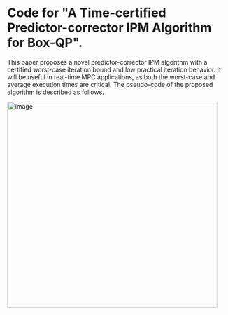 # Code for "A Time-certified Predictor-corrector IPM Algorithm for Box-QP".
This paper proposes a novel predictor-corrector IPM algorithm with a certified worst-case iteration bound and low practical iteration behavior. It will be useful in real-time MPC applications, as both the worst-case and average execution times are critical. The pseudo-code of the proposed algorithm is described as follows.

<img width="480" height="470" alt="image" src="https://github.com/user-attachments/assets/c9b33908-3434-42b2-9556-1662b29da122" />
